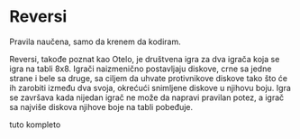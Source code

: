 # Reversi
Pravila naučena, samo da krenem da kodiram.

Reversi, takođe poznat kao Otelo, je društvena igra za dva igrača koja se igra na tabli 8x8. Igrači naizmenično postavljaju diskove, crne sa jedne strane i bele sa druge, sa ciljem da uhvate protivnikove diskove tako što će ih zarobiti između dva svoja, okrećući snimljene diskove u njihovu boju. Igra se završava kada nijedan igrač ne može da napravi pravilan potez, a igrač sa najviše diskova njihove boje na tabli pobeđuje.

tuto kompleto
